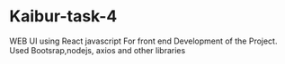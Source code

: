 # Kaibur-task-4

WEB UI using React javascript For front end Development of the Project.
Used Bootsrap,nodejs, axios and other libraries
